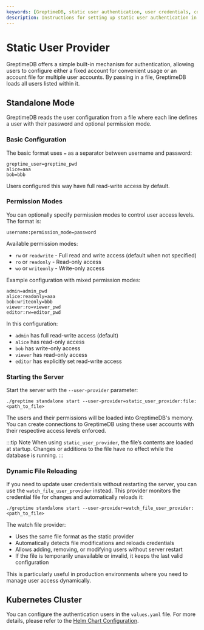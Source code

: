 ```yaml
---
keywords: [GreptimeDB, static user authentication, user credentials, configuration file, database authentication]
description: Instructions for setting up static user authentication in GreptimeDB using a configuration file with user credentials.
---
```


# Static User Provider

GreptimeDB offers a simple built-in mechanism for authentication, allowing users to configure either a fixed account for convenient usage or an account file for multiple user accounts. By passing in a file, GreptimeDB loads all users listed within it.

## Standalone Mode

GreptimeDB reads the user configuration from a file where each line defines a user with their password and optional permission mode.

### Basic Configuration

The basic format uses `=` as a separator between username and password:

```
greptime_user=greptime_pwd
alice=aaa
bob=bbb
```

Users configured this way have full read-write access by default.

### Permission Modes

You can optionally specify permission modes to control user access levels. The format is:

```
username:permission_mode=password
```

Available permission modes:
- `rw` or `readwrite` - Full read and write access (default when not specified)
- `ro` or `readonly` - Read-only access
- `wo` or `writeonly` - Write-only access

Example configuration with mixed permission modes:

```
admin=admin_pwd
alice:readonly=aaa
bob:writeonly=bbb
viewer:ro=viewer_pwd
editor:rw=editor_pwd
```

In this configuration:
- `admin` has full read-write access (default)
- `alice` has read-only access
- `bob` has write-only access
- `viewer` has read-only access
- `editor` has explicitly set read-write access

### Starting the Server

Start the server with the `--user-provider` parameter:

```shell
./greptime standalone start --user-provider=static_user_provider:file:<path_to_file>
```

The users and their permissions will be loaded into GreptimeDB's memory. You can create connections to GreptimeDB using these user accounts with their respective access levels enforced.

:::tip Note
When using `static_user_provider`, the file’s contents are loaded at startup. Changes or additions to the file have no effect while the database is running.
:::

### Dynamic File Reloading

If you need to update user credentials without restarting the server, you can use the `watch_file_user_provider` instead. This provider monitors the credential file for changes and automatically reloads it:

```shell
./greptime standalone start --user-provider=watch_file_user_provider:<path_to_file>
```

The watch file provider:
- Uses the same file format as the static provider
- Automatically detects file modifications and reloads credentials
- Allows adding, removing, or modifying users without server restart
- If the file is temporarily unavailable or invalid, it keeps the last valid configuration

This is particularly useful in production environments where you need to manage user access dynamically.

## Kubernetes Cluster

You can configure the authentication users in the `values.yaml` file.
For more details, please refer to the [Helm Chart Configuration](/user-guide/deployments-administration/deploy-on-kubernetes/common-helm-chart-configurations.md#authentication-configuration).

